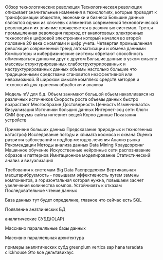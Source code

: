 Обзор технологических революция
Технологическая революция описывает значительные изменения в технологиях, которые проводят к трансформации обществе, экономики и бизнеса
Большие данные являются одним из ключевых элементов современной технологической революции и их влиянме проявеляется в различных системах.
Третья промышленная революция переход от аналоговоых электронных технологий к цифровой электроники который начался во второй половине 20 века с компами и цифр учета.
Четвертая промышленная революция современный тренд автоматизации и обмена данными 
Компьютеры и киберфизические системы обретают способность обмениваться данными друг с другом
Большие данные в узком смысле массивы структурированных слабоструктурированных и неструктурированных данных объемы настолько большие что традиционными средствами становится неэффективной или невозможной.
В широком смысле комплекс средств методов и технологий для хранения обработки и анализа

Модель mV для б.д.
Объем занимают большой обьем накапливаяся из различных источников
Скорость роста объемы данных быстро возрастают
Многообразие
Достоверность
Ценность 
Изменчиваотсь
Визуализация
Источники больших данных 
Интернет-соц сети блоги СМИ форумы сайты интернет вещей
Корпо данные
Показания устройств

Применеие больших данных
Предсказание природных и техногенных катастроф
Исследование погоды и климата космоса и океана
Оценка развития заболеваний и подбор методов лечения
Анализ рынка
Рекомендации
Методы анализа данных
Data Mining
Краудсорсинг
Машинное обучение
Искусственные нейронные сети распознавание образов и паттернов
Имитационное моделирование
Статистический анализ и визуализация

Требования к системам Big Data
Распределяем
Вертикальная масштарибруемость - повышаем эффективность путем замены компонентов, а горизонтальная которая нужна, повышаем засчет увелечения количества компов.
Устойчиовть к отказам
Последовательное чтение данных


База данных тут будет определние, главное что сейчас есть SQL 

Появление анатлических БД

аналитические СУБД(OLAP)

Массивно паралелльные базы данных 

Массивно параллельная архитектура

примеры аналитических субд greenplum vertica sap hana teradata clickhouse
Это все дельтавихаус


